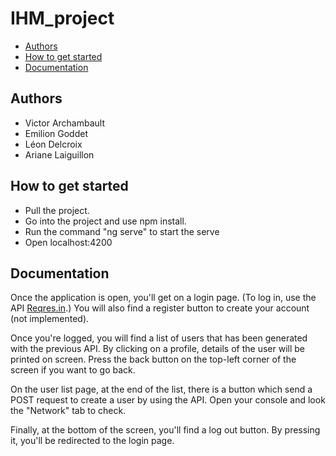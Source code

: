 # IHM_project

- [Authors](#authors)
- [How to get started](#how-to-get-started)
- [Documentation](#documentation)

## Authors

- Victor Archambault
- Emilion Goddet
- Léon Delcroix
- Ariane Laiguillon

## How to get started

- Pull the project.
- Go into the project and use npm install.
- Run the command "ng serve" to start the serve
- Open localhost:4200 

 ## Documentation

Once the application is open, you'll get on a login page. (To log in, use the API [Reqres.in](https://reqres.in/).)
You will also find a register button to create your account (not implemented). 

Once you're logged, you will find a list of users that has been generated with the previous API. By clicking on a profile, details of the user will be printed on screen. Press the back button on the top-left corner of the screen if you want to go back.

On the user list page, at the end of the list, there is a button which send a POST request to create a user by using the API. Open your console and look the "Network" tab to check.

Finally, at the bottom of the screen, you'll find a log out button. By pressing it, you'll be redirected to the login page.
